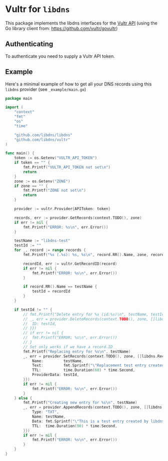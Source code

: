# Vultr for `libdns`


This package implements the libdns interfaces for the [Vultr API](https://www.vultr.com/api/) (using the Go library client from: https://github.com/vultr/govultr)

## Authenticating

To authenticate you need to supply a Vultr API token.

## Example

Here's a minimal example of how to get all your DNS records using this `libdns` provider (see `_example/main.go`)

```go
package main

import (
	"context"
	"fmt"
	"os"
	"time"

	"github.com/libdns/libdns"
	"github.com/libdns/vultr"
)

func main() {
	token := os.Getenv("VULTR_API_TOKEN")
	if token == "" {
		fmt.Printf("VULTR_API_TOKEN not set\n")
		return
	}
	zone := os.Getenv("ZONE")
	if zone == "" {
		fmt.Printf("ZONE not set\n")
		return
	}

	provider := vultr.Provider{APIToken: token}

	records, err := provider.GetRecords(context.TODO(), zone)
	if err != nil {
		fmt.Printf("ERROR: %s\n", err.Error())
	}

	testName := "libdns-test"
	testId := ""
	for _, record := range records {
		fmt.Printf("%s (.%s): %s, %s\n", record.RR().Name, zone, record.RR().Data, record.RR().Type)

		recordId, err := vultr.GetRecordID(record)
		if err != nil {
			fmt.Printf("ERROR: %s\n", err.Error())
		}

		if record.RR().Name == testName {
			testId = recordId
		}
	}

	if testId != "" {
		// fmt.Printf("Delete entry for %s (id:%s)\n", testName, testId)
		// _, err = provider.DeleteRecords(context.TODO(), zone, []libdns.Record{libdns.Record{
		// 	ID: testId,
		// }})
		// if err != nil {
		// 	fmt.Printf("ERROR: %s\n", err.Error())
		// }
		// Set only works if we have a record.ID
		fmt.Printf("Replacing entry for %s\n", testName)
		_, err = provider.SetRecords(context.TODO(), zone, []libdns.Record{libdns.TXT{
			Name:         testName,
			Text:         fmt.Sprintf("\"Replacement test entry created by libdns %s\"", time.Now()),
			TTL:          time.Duration(60) * time.Second,
			ProviderData: testId,
		}})
		if err != nil {
			fmt.Printf("ERROR: %s\n", err.Error())
		}
	} else {
		fmt.Printf("Creating new entry for %s\n", testName)
		_, err = provider.AppendRecords(context.TODO(), zone, []libdns.Record{libdns.RR{
			Type: "TXT",
			Name: testName,
			Data: fmt.Sprintf("\"This is a test entry created by libdns %s\"", time.Now()),
			TTL:  time.Duration(90) * time.Second,
		}})
		if err != nil {
			fmt.Printf("ERROR: %s\n", err.Error())
		}
	}
}
```
